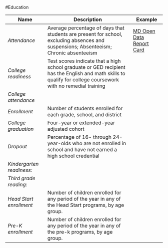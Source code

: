 #Education

| Name | Description | Example |
| --- | --- | --- |
| *Attendance* | Average percentage of days that students are present for school, excluding absences and suspensions; Absenteeism; Chronic absenteeism | [MD Open Data Report Card](http://www.mdreportcard.org/Entity.aspx?K=30AAAA) |
| *College readiness* |  Test scores indicate that a high school graduate or GED recipient has the English and math skills to qualify for college coursework with no remedial training |
| *College attendance* | |
| *Enrollment* | Number of students enrolled for each grade, school, and district |
| *College graduation* | Four-year or extended-year adjusted cohort |
| *Dropout* | Percentage of 16- through 24-year-olds who are not enrolled in school and have not earned a high school credential |
| *Kindergarten readiness:* | |
| *Third grade reading:* | |
| *Head Start enrollment* | Number of children enrolled for any period of the year in any of the Head Start programs, by age group. |
| *Pre-K enrollment* | Number of children enrolled for any period of the year in any of the pre-k programs, by age group. |
